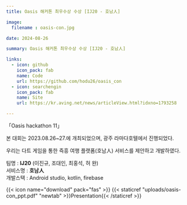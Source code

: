 ```yaml
---
title: Oasis 해커톤 최우수상 수상 [IJ20 - 호남人]

image: 
  filename : oasis-con.jpg

date: 2024-08-26

summary: Oasis 해커톤 최우수상 수상 [IJ20 - 호남人]

links:
  - icon: github
    icon_pack: fab
    name: Code
    url: https://github.com/hodu26/oasis_con
  - icon: searchengin
    icon_pack: fab
    name: Site
    url: https://kr.aving.net/news/articleView.html?idxno=1793258

---
```


「Oasis hackathon 11」

본 대회는 2023.08.26~27.에 개최되었으며, 광주 라마다호텔에서 진행되었다.

우리는 다트 게임을 통한 즉흥 여행 플랫폼(호남人) 서비스를 제안하고 개발하였다.

팀명 : **IJ20** (이진규, 조대인, 최홍석, 허 완)   
서비스명 : **호남人**   
개발스택 : Android studio, kotlin, firebase

{{< icon name="download" pack="fas" >}} {{< staticref "uploads/oasis-con_ppt.pdf" "newtab" >}}Presentation{{< /staticref >}}